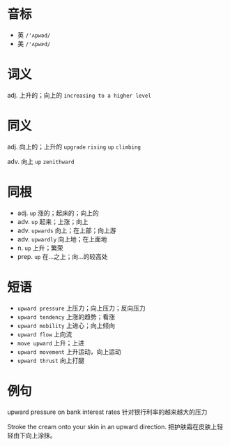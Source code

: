 # 音标

- 英 `/'ʌpwəd/`
- 美 `/'ʌpwɚd/`

# 词义

adj. 上升的；向上的
`increasing to a higher level`

# 同义

adj. 向上的；上升的
`upgrade` `rising` `up` `climbing`

adv. 向上
`up` `zenithward`

# 同根

- adj. `up` 涨的；起床的；向上的
- adv. `up` 起来；上涨；向上
- adv. `upwards` 向上；在上部；向上游
- adv. `upwardly` 向上地；在上面地
- n. `up` 上升；繁荣
- prep. `up` 在…之上；向…的较高处

# 短语

- `upward pressure` 上压力；向上压力；反向压力
- `upward tendency` 上涨的趋势；看涨
- `upward mobility` 上进心；向上倾向
- `upward flow` 上向流
- `move upward` 上升；上进
- `upward movement` 上升运动，向上运动
- `upward thrust` 向上打腿

# 例句

upward pressure on bank interest rates
针对银行利率的越来越大的压力

Stroke the cream onto your skin in an upward direction.
把护肤霜在皮肤上轻轻由下向上涂抹。


